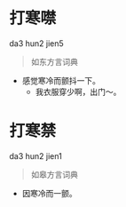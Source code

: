 # 打寒噤
da3 hun2 jien5
> 如东方言词典
- 感觉寒冷而颤抖一下。
  - 我衣服穿少啊，出门～。

# 打寒禁
da3 hun2 jien1
> 如皋方言词典
- 因寒冷而一颤。
